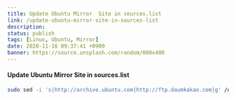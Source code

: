 ```yaml
---
title: Update Ubuntu Mirror  Site in sources.list
link: /update-ubuntu-mirror-site-in-sources-list
description: 
status: publish
tags: [Linux, Ubuntu, Mirror]
date: 2020-11-16 09:37:41 +0900
banner: https://source.unsplash.com/random/800x400
---
```


#### Update Ubuntu Mirror  Site in sources.list

```bash
sudo sed -i 's|http://archive.ubuntu.com|http://ftp.daumkakao.com|g' /etc/apt/sources.list
```